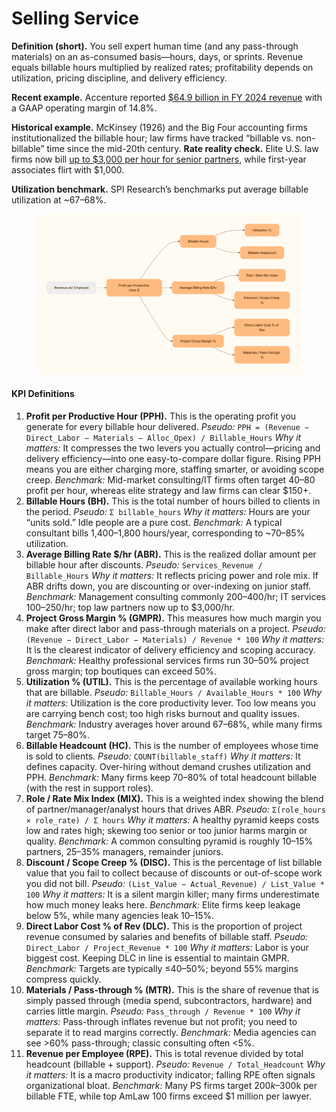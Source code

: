 # Selling Service

**Definition (short).** You sell expert human time (and any pass-through materials) on an as-consumed basis—hours, days, or sprints. Revenue equals billable hours multiplied by realized rates; profitability depends on utilization, pricing discipline, and delivery efficiency.

**Recent example.** Accenture reported [$64.9 billion in FY 2024 revenue](https://newsroom.accenture.com/content/4q-full-fy24-earnings/accenture-reports-fourth-quarter-and-full-year-fiscal-2024-results.pdf?utm_source=chatgpt.com) with a GAAP operating margin of 14.8%.&#x20;

**Historical example.** McKinsey (1926) and the Big Four accounting firms institutionalized the billable hour; law firms have tracked “billable vs. non-billable” time since the mid-20th century. **Rate reality check.** Elite U.S. law firms now bill [up to $3,000 per hour for senior partners](https://taxprof.typepad.com/taxprof_blog/2024/10/2025-hourly-billing-rates-for-elite-law-firms-3000-for-senior-partners-1000-for-first-year-associate.html), while first-year associates flirt with $1,000.&#x20;

**Utilization benchmark.** SPI Research’s benchmarks put average billable utilization at \~67–68%.

<figure><img src="../../.gitbook/assets/image (1) (1) (1) (1) (1).png" alt=""><figcaption></figcaption></figure>

#### KPI Definitions

1. **Profit per Productive Hour (PPH).** This is the operating profit you generate for every billable hour delivered. _Pseudo:_ `PPH = (Revenue − Direct_Labor − Materials − Alloc_Opex) / Billable_Hours` _Why it matters:_ It compresses the two levers you actually control—pricing and delivery efficiency—into one easy-to-compare dollar figure. Rising PPH means you are either charging more, staffing smarter, or avoiding scope creep. _Benchmark:_ Mid-market consulting/IT firms often target $40–$80 profit per hour, whereas elite strategy and law firms can clear $150+.
2. **Billable Hours (BH).** This is the total number of hours billed to clients in the period. _Pseudo:_ `Σ billable_hours` _Why it matters:_ Hours are your “units sold.” Idle people are a pure cost. _Benchmark:_ A typical consultant bills 1,400–1,800 hours/year, corresponding to \~70–85% utilization.
3. **Average Billing Rate $/hr (ABR).** This is the realized dollar amount per billable hour after discounts. _Pseudo:_ `Services_Revenue / Billable_Hours` _Why it matters:_ It reflects pricing power and role mix. If ABR drifts down, you are discounting or over-indexing on junior staff. _Benchmark:_ Management consulting commonly $200–$400/hr; IT services $100–$250/hr; top law partners now up to $3,000/hr.
4. **Project Gross Margin % (GMPR).** This measures how much margin you make after direct labor and pass-through materials on a project. _Pseudo:_ `(Revenue − Direct_Labor − Materials) / Revenue * 100` _Why it matters:_ It is the clearest indicator of delivery efficiency and scoping accuracy. _Benchmark:_ Healthy professional services firms run 30–50% project gross margin; top boutiques can exceed 50%.
5. **Utilization % (UTIL).** This is the percentage of available working hours that are billable. _Pseudo:_ `Billable_Hours / Available_Hours * 100` _Why it matters:_ Utilization is the core productivity lever. Too low means you are carrying bench cost; too high risks burnout and quality issues. _Benchmark:_ Industry averages hover around 67–68%, while many firms target 75–80%.
6. **Billable Headcount (HC).** This is the number of employees whose time is sold to clients. _Pseudo:_ `COUNT(billable_staff)` _Why it matters:_ It defines capacity. Over-hiring without demand crushes utilization and PPH. _Benchmark:_ Many firms keep 70–80% of total headcount billable (with the rest in support roles).
7. **Role / Rate Mix Index (MIX).** This is a weighted index showing the blend of partner/manager/analyst hours that drives ABR. _Pseudo:_ `Σ(role_hours × role_rate) / Σ hours` _Why it matters:_ A healthy pyramid keeps costs low and rates high; skewing too senior or too junior harms margin or quality. _Benchmark:_ A common consulting pyramid is roughly 10–15% partners, 25–35% managers, remainder juniors.
8. **Discount / Scope Creep % (DISC).** This is the percentage of list billable value that you fail to collect because of discounts or out-of-scope work you did not bill. _Pseudo:_ `(List_Value − Actual_Revenue) / List_Value * 100` _Why it matters:_ It is a silent margin killer; many firms underestimate how much money leaks here. _Benchmark:_ Elite firms keep leakage below 5%, while many agencies leak 10–15%.
9. **Direct Labor Cost % of Rev (DLC).** This is the proportion of project revenue consumed by salaries and benefits of billable staff. _Pseudo:_ `Direct_Labor / Project_Revenue * 100` _Why it matters:_ Labor is your biggest cost. Keeping DLC in line is essential to maintain GMPR. _Benchmark:_ Targets are typically ≤40–50%; beyond 55% margins compress quickly.
10. **Materials / Pass-through % (MTR).** This is the share of revenue that is simply passed through (media spend, subcontractors, hardware) and carries little margin. _Pseudo:_ `Pass_through / Revenue * 100` _Why it matters:_ Pass-through inflates revenue but not profit; you need to separate it to read margins correctly. _Benchmark:_ Media agencies can see >60% pass-through; classic consulting often <5%.
11. **Revenue per Employee (RPE).** This is total revenue divided by total headcount (billable + support). _Pseudo:_ `Revenue / Total_Headcount` _Why it matters:_ It is a macro productivity indicator; falling RPE often signals organizational bloat. _Benchmark:_ Many PS firms target $200k–$300k per billable FTE, while top AmLaw 100 firms exceed $1 million per lawyer.
